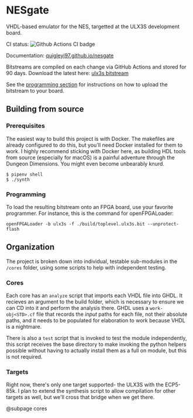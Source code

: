 # NESgate

VHDL-based emulator for the NES, targetted at the ULX3S development board.

CI status: ![Github Actions CI badge](https://github.com/quigleyj97/nesgate/actions/workflows/synthesize.yml/badge.svg)

Documentation: [quigleyj97.github.io/nesgate](https://quigleyj97.github.io/nesgate/md_README.html)

Bitstreams are compiled on each change via GitHub Actions and stored for 90 days. Download the latest here: [ulx3s bitstream](https://nightly.link/quigleyj97/nesgate/workflows/synthesize/main?preview)

See the [programming section](#HProgramming) for instructions on how to upload the bitstream to your board.

## Building from source

### Prerequisites

The easiest way to build this project is with Docker. The makefiles are
already configured to do this, but you'll need Docker installed for them to
work. I highly recommend sticking with Docker here, as building HDL tools from
source (especially for macOS) is a painful adventure through the Dungeon
Dimensions. You might even become unbearably knurd.

```
$ pipenv shell
$ ./synth
```

### Programming

To load the resulting bitstream onto an FPGA board, use your favorite programmer.
For instance, this is the command for openFPGALoader:

```
openFPGALoader -b ulx3s -f ./build/toplevel.ulx3s.bit --unprotect-flash
```

## Organization

The project is broken down into individual, testable sub-modules in the `/cores`
folder, using some scripts to help with independent testing.

### Cores

Each core has an `analyze` script that imports each VHDL file into GHDL. It
recieves an argument to the build folder, which is necessary to ensure we can
CD into it and perform the analysis there. GHDL uses a `work-obj<STD>.cf` file
that records the _input_ paths for each file, not their absolute paths, and
it needs to be populated for elaboration to work because VHDL is a nightmare.

There is also a `test` script that is invoked to test the module independently,
this script receives the base directory to make invoking the python helpers
possible without having to actually install them as a full on module, but this
is not required.

### Targets

Right now, there's only one target supported- the ULX3S with the ECP5-85k. I
plan to extend the synthesis script to allow compilation for other targets as
well, but we'll cross that bridge when we get there.

@subpage cores